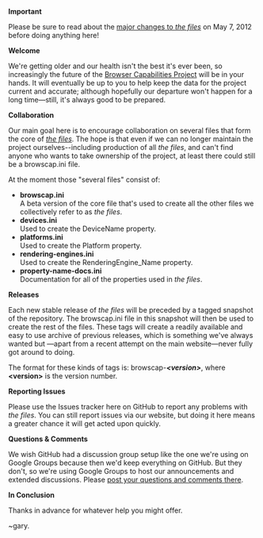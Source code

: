 <p><b>Important</b></p>
<p>Please be sure to read about the <a href="https://groups.google.com/d/forum/browscap" title="Browscap's discussion group.">major changes to <i>the files</i></a> on May 7, 2012 before doing anything here!</p>

<p><b>Welcome</b></p>
<p>We're getting older and our health isn't the best it's ever been, so increasingly the future of the <a href="https://browsers.garykeith.com" title="Visit the &quot;Browser Capabilities Project&quot; website.">Browser Capabilities Project</a> will be in your hands. It will eventually be up to you to help keep the data for the project current and accurate; although hopefully our departure won't happen for a long time&mdash;still, it's always good to be prepared.</p>

<p><b>Collaboration</b></p>
<p>Our main goal here is to encourage collaboration on several files that form the core of <a href="https://browsers.garykeith.com/terms#the-files" title="View our definition of the term, &quot;the files.&quot;"><i>the files</i></a>. The hope is that even if we can no longer maintain the project ourselves--including production of all <i>the files</i>, and can't find anyone who wants to take ownership of the project, at least there could still be a browscap.ini file.</p>
<p>At the moment those "several files" consist of:</p>
<ul>
<li><b>browscap.ini</b><br>A beta version of the core file that's used to create all the other files we collectively refer to as <i>the files</i>.</li>
<li><b>devices.ini</b><br>Used to create the DeviceName property.</li>
<li><b>platforms.ini</b><br>Used to create the Platform property.</li>
<li><b>rendering-engines.ini</b><br>Used to create the RenderingEngine_Name property.</li>
<li><b>property-name-docs.ini</b><br>Documentation for all of the properties used in <i>the files</i>.</li>
</ul>

<p><b>Releases</b></p>
<p>Each new stable release of <i>the files</i> will be preceded by a tagged snapshot of the repository. The browscap.ini file in this snapshot will then be used to create the rest of <span class="bcp_the-files">the files</span>. These tags will create a readily available and easy to use archive of previous releases, which is something we've always wanted but &mdash;apart from a recent attempt on the main website&mdash;never fully got around to doing.</p>
<p>The format for these kinds of tags is: browscap-<b><i>&lt;version&gt;</i></b>, where <b>&lt;version&gt;</b> is the version number.</p>

<p><b>Reporting Issues</b></p>
<p>Please use the Issues tracker here on GitHub to report any problems with <i>the files</i>. You can still report issues via our website, but doing it here means a greater chance it will get acted upon quickly.</p>

<p><b>Questions &amp; Comments</b></p>
<p>We wish GitHub had a discussion group setup like the one we're using on Google Groups because then we'd keep everything on GitHub. But they don't, so we're using Google Groups to host our announcements and extended discussions. Please <a href="https://groups.google.com/d/forum/browscap" title="Visit our Google Groups discussion page for project announcements discussions.">post your questions and comments there</a>.</p>

<p><b>In Conclusion</b></p>
<p>Thanks in advance for whatever help you might offer.</p>
<p>~gary.</p>